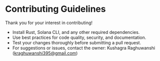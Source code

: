 # Contributing Guidelines

Thank you for your interest in contributing!

- Install Rust, Solana CLI, and any other required dependencies.
- Use best practices for code quality, security, and documentation.
- Test your changes thoroughly before submitting a pull request.
- For suggestions or issues, contact the owner: Kushagra Raghuwanshi (kraghuwanshi395@gmail.com)
